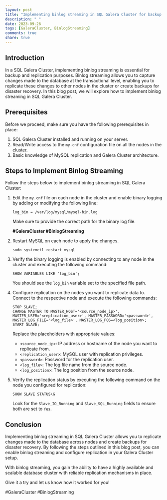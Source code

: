 ```yaml
---
layout: post
title: "Implementing binlog streaming in SQL Galera Cluster for backup and replication purposes"
description: " "
date: 2023-09-26
tags: [GaleraCluster, BinlogStreaming]
comments: true
share: true
---
```


## Introduction

In a SQL Galera Cluster, implementing binlog streaming is essential for backup and replication purposes. Binlog streaming allows you to capture changes made to the database at the transactional level, enabling you to replicate these changes to other nodes in the cluster or create backups for disaster recovery. In this blog post, we will explore how to implement binlog streaming in SQL Galera Cluster.

## Prerequisites

Before we proceed, make sure you have the following prerequisites in place:

1. SQL Galera Cluster installed and running on your server.
2. Read/Write access to the `my.cnf` configuration file on all the nodes in the cluster.
3. Basic knowledge of MySQL replication and Galera Cluster architecture.

## Steps to Implement Binlog Streaming

Follow the steps below to implement binlog streaming in SQL Galera Cluster:

1. Edit the `my.cnf` file on each node in the cluster and enable binary logging by adding or modifying the following line:

   ```
   log_bin = /var/log/mysql/mysql-bin.log
   ```

   Make sure to provide the correct path for the binary log file.

   **#GaleraCluster #BinlogStreaming**

2. Restart MySQL on each node to apply the changes.

   ```
   sudo systemctl restart mysql
   ```

3. Verify the binary logging is enabled by connecting to any node in the cluster and executing the following command:

   ```
   SHOW VARIABLES LIKE 'log_bin';
   ```

   You should see the `log_bin` variable set to the specified file path.

4. Configure replication on the nodes you want to replicate data to. Connect to the respective node and execute the following commands:

   ```
   STOP SLAVE;
   CHANGE MASTER TO MASTER_HOST='<source_node_ip>', MASTER_USER='<replication_user>', MASTER_PASSWORD='<password>', MASTER_LOG_FILE='<log_file>', MASTER_LOG_POS=<log_position>;
   START SLAVE;
   ```

   Replace the placeholders with appropriate values:

   - `<source_node_ip>`: IP address or hostname of the node you want to replicate from.
   - `<replication_user>`: MySQL user with replication privileges.
   - `<password>`: Password for the replication user.
   - `<log_file>`: The log file name from the source node.
   - `<log_position>`: The log position from the source node.

5. Verify the replication status by executing the following command on the node you configured for replication:

   ```
   SHOW SLAVE STATUS\G
   ```

   Look for the `Slave_IO_Running` and `Slave_SQL_Running` fields to ensure both are set to `Yes`.

## Conclusion

Implementing binlog streaming in SQL Galera Cluster allows you to replicate changes made to the database across nodes and create backups for disaster recovery. By following the steps outlined in this blog post, you can enable binlog streaming and configure replication in your Galera Cluster setup.

With binlog streaming, you gain the ability to have a highly available and scalable database cluster with reliable replication mechanisms in place.

Give it a try and let us know how it worked for you!

#GaleraCluster #BinlogStreaming